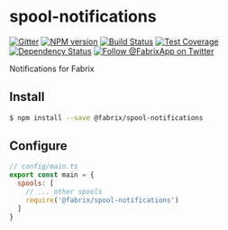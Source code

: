 # spool-notifications

[![Gitter][gitter-image]][gitter-url]
[![NPM version][npm-image]][npm-url]
[![Build Status][ci-image]][ci-url]
[![Test Coverage][coverage-image]][coverage-url]
[![Dependency Status][daviddm-image]][daviddm-url]
[![Follow @FabrixApp on Twitter][twitter-image]][twitter-url]

Notifications for Fabrix

## Install

```sh
$ npm install --save @fabrix/spool-notifications
```

## Configure

```js
// config/main.ts
export const main = {
  spools: [
    // ... other spools
    require('@fabrix/spool-notifications')
  ]
}
```

[npm-image]: https://img.shields.io/npm/v/@fabrix/spool-notifications.svg?style=flat-square
[npm-url]: https://npmjs.org/package/@fabrix/spool-notifications
[ci-image]: https://img.shields.io/circleci/project/github/fabrix-app/spool-notifications/nmaster.svg
[ci-url]: https://circleci.com/gh/fabrix-app/spool-notifications/tree/master
[daviddm-image]: http://img.shields.io/david/fabrix-app/spool-notifications.svg?style=flat-square
[daviddm-url]: https://david-dm.org/fabrix-app/spool-notifications
[gitter-image]: http://img.shields.io/badge/+%20GITTER-JOIN%20CHAT%20%E2%86%92-1DCE73.svg?style=flat-square
[gitter-url]: https://gitter.im/fabrix-app/fabrix
[twitter-image]: https://img.shields.io/twitter/follow/FabrixApp.svg?style=social
[twitter-url]: https://twitter.com/FabrixApp
[coverage-image]: https://img.shields.io/codeclimate/coverage/github/fabrix-app/spool-notifications.svg?style=flat-square
[coverage-url]: https://codeclimate.com/github/fabrix-app/spool-notifications/coverage

